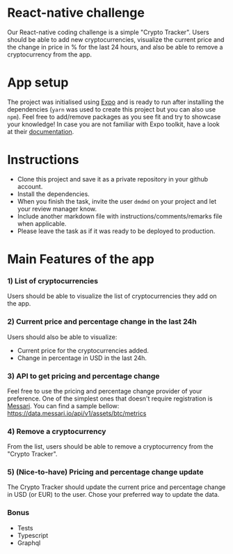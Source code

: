 # React-native challenge

Our React-native coding challenge is a simple "Crypto Tracker". Users should be able to add new cryptocurrencies, visualize the current price and the change in price in % for the last 24 hours, and also be able to remove a cryptocurrency from the app.

# App setup

The project was initialised using [Expo](http://www.expo.io) and is ready to run after installing the dependencies (`yarn` was used to create this project but you can also use `npm`). Feel free to add/remove packages as you see fit and try to showcase your knowledge!
In case you are not familiar with Expo toolkit, have a look at their [documentation](https://docs.expo.io/).

# Instructions

 - Clone this project and save it as a private repository in your github account.
 - Install the dependencies.
 - When you finish the task, invite the user `dmdmd` on your project and let your review manager know.
 - Include another markdown file with instructions/comments/remarks file when applicable.
 - Please leave the task as if it was ready to be deployed to production.

# Main Features of the app

### 1) List of cryptocurrencies
Users should be able to visualize the list of cryptocurrencies they add on the app.

### 2) Current price and percentage change in the last 24h
Users should also be able to visualize:
* Current price for the cryptocurrencies added.
* Change in percentage in USD in the last 24h.

### 3) API to get pricing and percentage change
Feel free to use the pricing and percentage change provider of your preference. One of the simplest ones that doesn't require registration is [Messari](https://messari.io/api/docs). You can find a sample bellow:
https://data.messari.io/api/v1/assets/btc/metrics

### 4) Remove a cryptocurrency
From the list, users should be able to remove a cryptocurrency from the "Crypto Tracker".

### 5) (Nice-to-have) Pricing and percentage change update
The Crypto Tracker should update the current price and percentage change in USD (or EUR) to the user. Chose your preferred way to update the data.

### Bonus
- Tests
- Typescript
- Graphql
